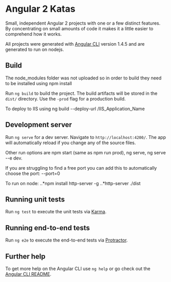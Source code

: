 # Angular 2 Katas

Small, independent Angular 2 projects with one or a few distinct features.  By concentrating on small amounts of code it makes it a little easier to comprehend how it works.

All projects were generated with [Angular CLI](https://github.com/angular/angular-cli) version 1.4.5 and are generated to run on nodejs.

## Build

The node_modules folder was not uploaded so in order to build they need to be installed using npm install

Run `ng build` to build the project. The build artifacts will be stored in the `dist/` directory. Use the `-prod` flag for a production build.  

To deploy to IIS using ng build --deploy-url /IIS_Application_Name

## Development server

Run `ng serve` for a dev server. Navigate to `http://localhost:4200/`. The app will automatically reload if you change any of the source files.

Other run options are npm start (same as npm run prod), ng serve, ng serve --e dev.

If you are struggling to find a free port you can add this to automatically choose the port: --port=0 

To run on node:
..*npm install http-server -g 
..*http-server ./dist

## Running unit tests

Run `ng test` to execute the unit tests via [Karma](https://karma-runner.github.io).

## Running end-to-end tests

Run `ng e2e` to execute the end-to-end tests via [Protractor](http://www.protractortest.org/).

## Further help

To get more help on the Angular CLI use `ng help` or go check out the [Angular CLI README](https://github.com/angular/angular-cli/blob/master/README.md).